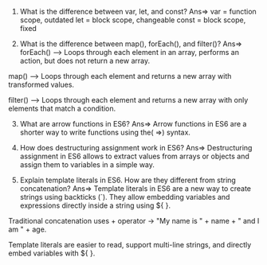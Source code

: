 1. What is the difference between var, let, and const?
Ans=> 
var = function scope, outdated
let = block scope, changeable
const = block scope, fixed

2. What is the difference between map(), forEach(), and filter()?
Ans=> 
forEach() --> Loops through each element in an array, performs an action, but does not return a new array.

map() --> Loops through each element and returns a new array with transformed values.

filter() --> Loops through each element and returns a new array with only elements that match a condition.

3. What are arrow functions in ES6?
Ans=> Arrow functions in ES6 are a shorter way to write functions using the( =>) syntax.

4. How does destructuring assignment work in ES6?
Ans=> Destructuring assignment in ES6 allows to extract values from arrays or objects and assign them to variables in a simple way.

5. Explain template literals in ES6. How are they different from string concatenation?
Ans=> Template literals in ES6 are a new way to create strings using backticks (`). They allow embedding variables and expressions directly inside a string using ${ }.

Traditional concatenation uses + operator → "My name is " + name + " and I am " + age.

Template literals are easier to read, support multi-line strings, and directly embed variables with ${ }.